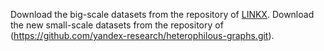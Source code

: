 Download the big-scale datasets from the repository of [LINKX](https://github.com/CUAI/Non-Homophily-Large-Scale).
Download the new small-scale datasets from the repository of (https://github.com/yandex-research/heterophilous-graphs.git).